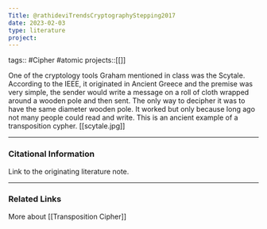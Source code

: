 ```yaml
---
Title: @rathideviTrendsCryptographyStepping2017
date: 2023-02-03
type: literature
project:
---
```

tags:: #Cipher #atomic 
projects::[[]]


One of the cryptology tools Graham mentioned in class was the Scytale. According to the IEEE, it originated in Ancient Greece and the premise was very simple, the sender would write a message on a roll of cloth wrapped around a wooden pole and then sent. The only way to decipher it was to have the same diameter wooden pole. It worked but only because long ago not many people could read and write. 
This is an ancient example of a transposition cypher.
[[scytale.jpg]]


---
### Citational Information

Link to the originating literature note.

---

### Related Links

More about [[Transposition Cipher]]
